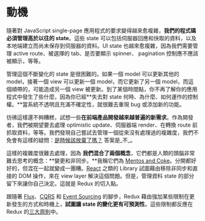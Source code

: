 # 動機

隨著對 JavaScript single-page 應用程式的要求變得越來愈複雜，**我們的程式碼必須管理高於以往的 state**。這些 state 可以包括伺服器回應和快取的資料，以及本地端建立而尚未保存到伺服器的資料。UI state 也越來愈複雜，因為我們需要管理 active route、被選擇的 tab、是否要顯示 spinner、 pagination 控制應不應該被顯示，等等。

管理這個不斷變化的 state 是很困難的。如果一個 model 可以更新其他的 model，接著一個 view 可以更新一個 model，而它更新了另一個 model，而這個順帶的，可能造成另一個 view 被更新。到了某個時間點，你不再了解你的應用程式中發生了些什麼，因為你已經**失去對 state 何時、為什麼、如何運作的控制權。**當系統不透明且充滿不確定性，就很難去重現 bug 或添加新的功能。

彷彿這樣還不夠糟糕，試想一些**在前端產品開發越來越普遍的新需求**。作為開發者，我們被期望要去處理 optimistic update、伺服器端 render、在轉換 route 前抓取資料，等等。我們發現自己嘗試去管理一個從來沒有處理過的複雜度，我們不免會有這樣的疑問：[是時候該放棄了嗎？](http://www.quirksmode.org/blog/archives/2015/07/stop_pushing_th.html) 答案是_不_。

這樣的複雜度很難去處理，因為 **我們混合了兩個概念**，它們都是人類的頭腦非常難去思考的概念：**變更和非同步。**我稱它們為 [Mentos and Coke](https://en.wikipedia.org/wiki/Diet_Coke_and_Mentos_eruption)。分開都好好的，但混在一起就變成一團糟。[React](http://facebook.github.io/react) 之類的 Library 試圖藉由移除非同步和直接的 DOM 操作，來在 view layer 解決這個問題。但是，管理資料 state 的部分留下來讓你自己決定。這就是 Redux 的切入點。

跟隨著 [Flux](http://facebook.github.io/flux)、[CQRS](http://martinfowler.com/bliki/CQRS.html) 和 [Event Sourcing](http://martinfowler.com/eaaDev/EventSourcing.html) 的腳步，Redux 藉由強加某些限制在更新發生的方式和時機上，**試圖讓 state 的變化更有可預測性**。這些限制都反應在 Redux 的[三大原則](ThreePrinciples.md)中。
